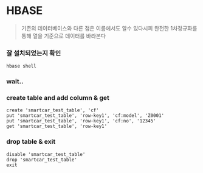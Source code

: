 # HBASE
> 기존의 데이터베이스와 다른 점은 이름에서도 알수 있다시피 완전한 1차정규화를 통해 열을 기준으로 데이터를 바라본다

### 잘 설치되었는지 확인
```
hbase shell
```
### wait..

### create table and add column & get
```
create 'smartcar_test_table', 'cf'
put 'smartcar_test_table', 'row-key1', 'cf:model', 'Z0001'
put 'smartcar_test_table', 'row-key1', 'cf:no', '12345'
get 'smartcar_test_table', 'row-key1'
```

### drop table & exit
```
disable 'smartcar_test_table'
drop 'smartcar_test_table'
exit
```